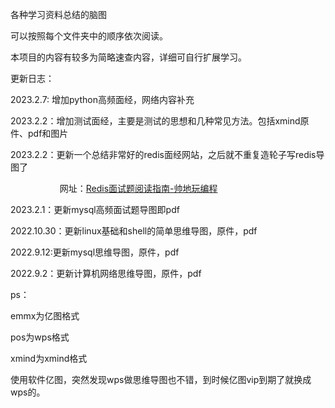 各种学习资料总结的脑图

可以按照每个文件夹中的顺序依次阅读。

本项目的内容有较多为简略速查内容，详细可自行扩展学习。

更新日志：

2023.2.7:   增加python高频面经，网络内容补充

2023.2.2：增加测试面经，主要是测试的思想和几种常见方法。包括xmind原件、pdf和图片

2023.2.2：更新一个总结非常好的redis面经网站，之后就不重复造轮子写redis导图了

                    网址：[Redis面试题阅读指南-帅地玩编程](https://www.iamshuaidi.com/1864.html)

2023.2.1：更新mysql高频面试题导图即pdf

2022.10.30：更新linux基础和shell的简单思维导图，原件，pdf

2022.9.12:更新mysql思维导图，原件，pdf

2022.9.2：更新计算机网络思维导图，原件，pdf

ps：

emmx为亿图格式

pos为wps格式

xmind为xmind格式

使用软件亿图，突然发现wps做思维导图也不错，到时候亿图vip到期了就换成wps的。
